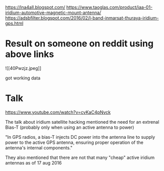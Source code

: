 
https://lna4all.blogspot.com/
https://www.taoglas.com/product/iaa-01-iridium-automotive-magnetic-mount-antenna/
https://adsbfilter.blogspot.com/2016/02/l-band-inmarsat-thuraya-iridium-gps.html



# Result on someone on reddit using above links

![[40Pwzjz.jpeg]]

got working data



# Talk

https://www.youtube.com/watch?v=cvKaC4pNvck

The talk about iridium satellite hacking mentioned the need for an extrenal Bias-T (probably only when using an active antenna to power)

"In GPS radios, a bias-T injects DC power into the antenna line to supply power to the active GPS antenna, ensuring proper operation of the antenna's internal components."

They also mentioned that there are not that many "cheap" active iridium antennas as of 17 aug 2016

